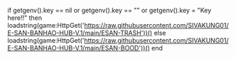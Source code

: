 if getgenv().key == nil or getgenv().key == "" or getgenv().key = "Key here!!" then
loadstring(game:HttpGet('https://raw.githubusercontent.com/SIVAKUNG01/E-SAN-BANHAO-HUB-V.1/main/ESAN-TRASH'))()
else
loadstring(game:HttpGet('https://raw.githubusercontent.com/SIVAKUNG01/E-SAN-BANHAO-HUB-V.1/main/ESAN-BOOD'))()
end
